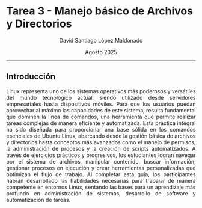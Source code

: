 <h1> Tarea 3 - Manejo básico de Archivos y Directorios </h1>

<p align = "center"> David Santiago López Maldonado </p>
<p align = "center"> Agosto 2025 </p>

---

## Introducción

<p align = "justify">
Linux representa uno de los sistemas operativos más poderosos y versátiles del mundo tecnológico actual, siendo utilizado desde servidores empresariales hasta dispositivos móviles. Para que los usuarios puedan aprovechar al máximo las capacidades de este sistema, resulta fundamental que dominen la línea de comandos, una herramienta que permite realizar tareas complejas de manera eficiente y automatizada. Esta práctica integral ha sido diseñada para proporcionar una base sólida en los comandos esenciales de Ubuntu Linux, abarcando desde la gestión básica de archivos y directorios hasta conceptos más avanzados como el manejo de permisos, la administración de procesos y la creación de scripts automatizados. A través de ejercicios prácticos y progresivos, los estudiantes logran navegar por el sistema de archivos, manipular contenido, buscar información, gestionar procesos en ejecución y crear herramientas personalizadas que optimizan el flujo de trabajo. Al completar esta guía, los participantes habrán desarrollado las habilidades necesarias para trabajar de manera competente en entornos Linux, sentando las bases para un aprendizaje más profundo en administración de sistemas, desarrollo de software y automatización de tareas.
</p>